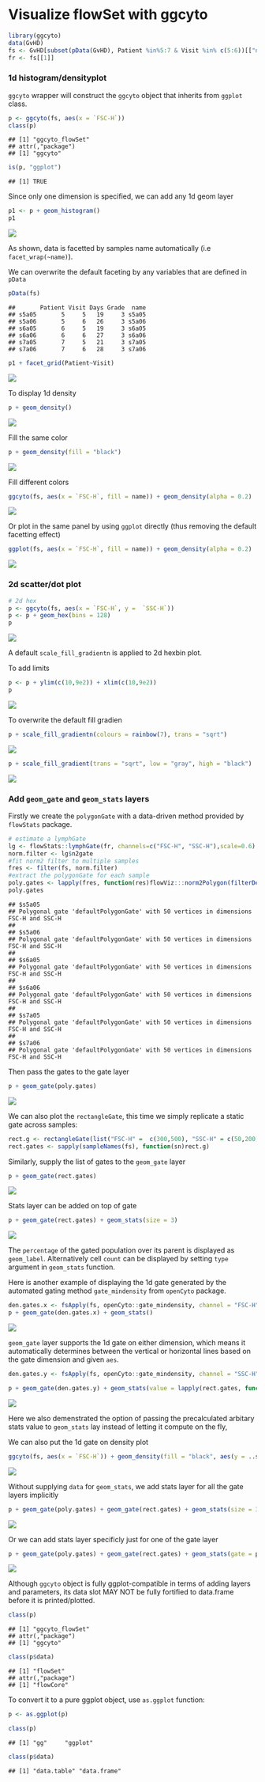# Visualize flowSet with ggcyto





```r
library(ggcyto)
data(GvHD)
fs <- GvHD[subset(pData(GvHD), Patient %in%5:7 & Visit %in% c(5:6))[["name"]]]
fr <- fs[[1]]
```

### 1d histogram/densityplot
`ggcyto` wrapper will construct the `ggcyto` object that inherits from `ggplot` class.

```r
p <- ggcyto(fs, aes(x = `FSC-H`)) 
class(p)
```

```
## [1] "ggcyto_flowSet"
## attr(,"package")
## [1] "ggcyto"
```

```r
is(p, "ggplot")
```

```
## [1] TRUE
```

Since only one dimension is specified, we can add any 1d geom layer

```r
p1 <- p + geom_histogram() 
p1
```

![](ggcyto.flowSet_files/figure-html/unnamed-chunk-4-1.png) 

As shown, data is facetted by samples name automatically (i.e `facet_wrap(~name)`).

We can overwrite the default faceting by any variables that are defined in `pData`

```r
pData(fs)
```

```
##       Patient Visit Days Grade  name
## s5a05       5     5   19     3 s5a05
## s5a06       5     6   26     3 s5a06
## s6a05       6     5   19     3 s6a05
## s6a06       6     6   27     3 s6a06
## s7a05       7     5   21     3 s7a05
## s7a06       7     6   28     3 s7a06
```

```r
p1 + facet_grid(Patient~Visit)
```

![](ggcyto.flowSet_files/figure-html/unnamed-chunk-5-1.png) 

To display 1d density

```r
p + geom_density()
```

![](ggcyto.flowSet_files/figure-html/unnamed-chunk-6-1.png) 

Fill the same color

```r
p + geom_density(fill = "black")
```

![](ggcyto.flowSet_files/figure-html/unnamed-chunk-7-1.png) 

Fill different colors

```r
ggcyto(fs, aes(x = `FSC-H`, fill = name)) + geom_density(alpha = 0.2)
```

![](ggcyto.flowSet_files/figure-html/unnamed-chunk-8-1.png) 

Or plot in the same panel by using `ggplot` directly (thus removing the default facetting effect)

```r
ggplot(fs, aes(x = `FSC-H`, fill = name)) + geom_density(alpha = 0.2)
```

![](ggcyto.flowSet_files/figure-html/unnamed-chunk-9-1.png) 

### 2d scatter/dot plot

```r
# 2d hex
p <- ggcyto(fs, aes(x = `FSC-H`, y =  `SSC-H`))
p <- p + geom_hex(bins = 128)
p
```

![](ggcyto.flowSet_files/figure-html/unnamed-chunk-10-1.png) 

A default `scale_fill_gradientn` is applied to 2d hexbin plot.

To add limits

```r
p <- p + ylim(c(10,9e2)) + xlim(c(10,9e2))   
p
```

![](ggcyto.flowSet_files/figure-html/unnamed-chunk-11-1.png) 

To overwrite the default fill gradien

```r
p + scale_fill_gradientn(colours = rainbow(7), trans = "sqrt")
```

![](ggcyto.flowSet_files/figure-html/unnamed-chunk-12-1.png) 

```r
p + scale_fill_gradient(trans = "sqrt", low = "gray", high = "black")
```

![](ggcyto.flowSet_files/figure-html/unnamed-chunk-12-2.png) 

### Add `geom_gate` and `geom_stats` layers

Firstly we create the `polygonGate` with a data-driven method provided by `flowStats` package.

```r
# estimate a lymphGate
lg <- flowStats::lymphGate(fr, channels=c("FSC-H", "SSC-H"),scale=0.6)
norm.filter <- lg$n2gate
#fit norm2 filter to multiple samples
fres <- filter(fs, norm.filter)
#extract the polygonGate for each sample
poly.gates <- lapply(fres, function(res)flowViz:::norm2Polygon(filterDetails(res, "defaultLymphGate")))
poly.gates
```

```
## $s5a05
## Polygonal gate 'defaultPolygonGate' with 50 vertices in dimensions FSC-H and SSC-H
## 
## $s5a06
## Polygonal gate 'defaultPolygonGate' with 50 vertices in dimensions FSC-H and SSC-H
## 
## $s6a05
## Polygonal gate 'defaultPolygonGate' with 50 vertices in dimensions FSC-H and SSC-H
## 
## $s6a06
## Polygonal gate 'defaultPolygonGate' with 50 vertices in dimensions FSC-H and SSC-H
## 
## $s7a05
## Polygonal gate 'defaultPolygonGate' with 50 vertices in dimensions FSC-H and SSC-H
## 
## $s7a06
## Polygonal gate 'defaultPolygonGate' with 50 vertices in dimensions FSC-H and SSC-H
```

Then pass the gates to the gate layer

```r
p + geom_gate(poly.gates)
```

![](ggcyto.flowSet_files/figure-html/unnamed-chunk-14-1.png) 

We can also plot the `rectangleGate`, this time we simply replicate a static gate across samples:

```r
rect.g <- rectangleGate(list("FSC-H" =  c(300,500), "SSC-H" = c(50,200)))
rect.gates <- sapply(sampleNames(fs), function(sn)rect.g)
```

Similarly, supply the list of gates to the `geom_gate` layer

```r
p + geom_gate(rect.gates)
```

![](ggcyto.flowSet_files/figure-html/unnamed-chunk-16-1.png) 

Stats layer can be added on top of gate

```r
p + geom_gate(rect.gates) + geom_stats(size = 3)
```

![](ggcyto.flowSet_files/figure-html/unnamed-chunk-17-1.png) 

The `percentage` of the gated population over its parent is displayed as `geom_label`. Alternatively cell `count` can be displayed by setting `type` argument in `geom_stats` function.

Here is another example of displaying the 1d gate generated by the automated gating method `gate_mindensity` from `openCyto` package.

```r
den.gates.x <- fsApply(fs, openCyto::gate_mindensity, channel = "FSC-H", gate_range = c(100, 300), adjust = 1)
p + geom_gate(den.gates.x) + geom_stats()
```

![](ggcyto.flowSet_files/figure-html/unnamed-chunk-18-1.png) 

`geom_gate` layer supports the 1d gate on either dimension, which means it automatically determines between the vertical or horizontal lines based on the gate dimension and given `aes`.

```r
den.gates.y <- fsApply(fs, openCyto::gate_mindensity, channel = "SSC-H", gate_range = c(100, 500), adjust = 1, positive = FALSE)

p + geom_gate(den.gates.y) + geom_stats(value = lapply(rect.gates, function(g)0.1))
```

![](ggcyto.flowSet_files/figure-html/unnamed-chunk-19-1.png) 

Here we also demenstrated the option of passing the precalculated arbitary stats value to `geom_stats` lay instead of letting it compute on the fly, 

We can also put the 1d gate on density plot

```r
ggcyto(fs, aes(x = `FSC-H`)) + geom_density(fill = "black", aes(y = ..scaled..)) + geom_gate(den.gates.x)  + geom_stats(type = "count")
```

![](ggcyto.flowSet_files/figure-html/unnamed-chunk-20-1.png) 

Without supplying `data` for `geom_stats`, we add stats layer for all the gate layers implicitly

```r
p + geom_gate(poly.gates) + geom_gate(rect.gates) + geom_stats(size = 3)
```

![](ggcyto.flowSet_files/figure-html/unnamed-chunk-21-1.png) 


Or we can add stats layer specificly just for one of the gate layer

```r
p + geom_gate(poly.gates) + geom_gate(rect.gates) + geom_stats(gate = poly.gates, size = 3)
```

![](ggcyto.flowSet_files/figure-html/unnamed-chunk-22-1.png) 


Although `ggcyto` object is fully ggplot-compatible in terms of adding layers and parameters, its data slot MAY NOT be fully fortified to data.frame before it is printed/plotted.

```r
class(p)
```

```
## [1] "ggcyto_flowSet"
## attr(,"package")
## [1] "ggcyto"
```

```r
class(p$data)
```

```
## [1] "flowSet"
## attr(,"package")
## [1] "flowCore"
```

To convert it to a pure ggplot object, use `as.ggplot` function:

```r
p <- as.ggplot(p)

class(p)
```

```
## [1] "gg"     "ggplot"
```

```r
class(p$data)
```

```
## [1] "data.table" "data.frame"
```




